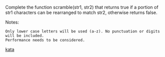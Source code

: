 Complete the function scramble(str1, str2) that returns true if a portion of str1 characters can be rearranged to match str2, otherwise returns false.

Notes:

    Only lower case letters will be used (a-z). No punctuation or digits will be included.
    Performance needs to be considered.

[kata](https://www.codewars.com/kata/55c04b4cc56a697bb0000048)
